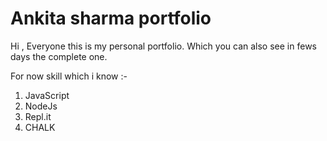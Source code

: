 # Ankita sharma portfolio

Hi , Everyone this is my personal portfolio. 
Which you can also see in fews days the complete one.

For now skill which i know :-
1. JavaScript
1. NodeJs
1. Repl.it
1. CHALK


